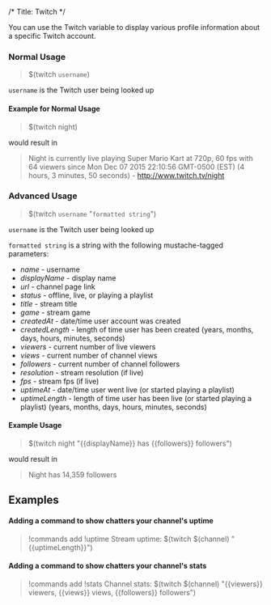 /*
Title: Twitch
*/

You can use the Twitch variable to display various profile information about a specific Twitch account.

### Normal Usage

> $(twitch `username`)

`username` is the Twitch user being looked up

#### Example for Normal Usage

> $(twitch night)

would result in

> Night is currently live playing Super Mario Kart at 720p, 60 fps with 64 viewers since Mon Dec 07 2015 22:10:56 GMT-0500 (EST) (4 hours, 3 minutes, 50 seconds) - http://www.twitch.tv/night

### Advanced Usage

> $(twitch `username` "`formatted string`")

`username` is the Twitch user being looked up

`formatted string` is a string with the following mustache-tagged parameters:

* *name* - username
* *displayName* - display name
* *url* - channel page link
* *status* - offline, live, or playing a playlist
* *title* - stream title
* *game* - stream game
* *createdAt* - date/time user account was created
* *createdLength* - length of time user has been created (years, months, days, hours, minutes, seconds)
* *viewers* - current number of live viewers
* *views* - current number of channel views
* *followers* - current number of channel followers
* *resolution* - stream resolution (if live)
* *fps* - stream fps (if live)
* *uptimeAt* - date/time user went live (or started playing a playlist)
* *uptimeLength* - length of time user has been live (or started playing a playlist) (years, months, days, hours, minutes, seconds)

#### Example Usage

> $(twitch night "{{displayName}} has {{followers}} followers")

would result in

> Night has 14,359 followers

## Examples

#### Adding a command to show chatters your channel's uptime

> !commands add !uptime Stream uptime: $(twitch $(channel) "{{uptimeLength}}")

#### Adding a command to show chatters your channel's stats

> !commands add !stats Channel stats: $(twitch $(channel) "{{viewers}} viewers, {{views}} views, {{followers}} followers")